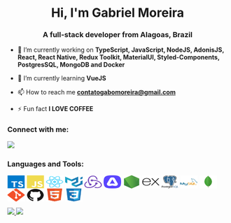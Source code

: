 <h1 align="center">Hi, I'm Gabriel Moreira</h1>
<h3 align="center">A full-stack developer from Alagoas, Brazil</h3>

- 🔭 I’m currently working on **TypeScript, JavaScript, NodeJS, AdonisJS, React, React Native, Redux Toolkit, MaterialUI, Styled-Components, PostgresSQL, MongoDB and Docker**

- 🌱 I’m currently learning **VueJS**

- 📫 How to reach me **contatogabomoreira@gmail.com**

- ⚡ Fun fact **I LOVE COFFEE**

<h3 align="left">Connect with me:</h3>
<p align="left">
<a href="https://www.linkedin.com/in/gabrielmoreiradev" target="_blank"><img src="https://img.shields.io/badge/-LinkedIn-%230077B5?style=for-the-badge&logo=linkedin&logoColor=white" target="_blank"></a> 
</p>

<h3 align="left">Languages and Tools:</h3>
<p align="left">


<img align="center" alt="Gabo-TS" height="30" width="40" src="https://raw.githubusercontent.com/devicons/devicon/master/icons/typescript/typescript-original.svg">

<img align="center" alt="Gabo-JS" height="30" width="40" src="https://raw.githubusercontent.com/devicons/devicon/master/icons/javascript/javascript-plain.svg">

  <img align="center" alt="Gabo-React" height="30" width="40" src="https://raw.githubusercontent.com/devicons/devicon/master/icons/react/react-original.svg">

 <img align="center" alt="Gabo-Material UI" height="30" width="40" src="https://raw.githubusercontent.com/devicons/devicon/master/icons/materialui/materialui-original.svg">

 <img align="center" alt="Gabo-Redux-Toolkit" height="30" width="40" src="https://raw.githubusercontent.com/devicons/devicon/master/icons/redux/redux-original.svg">
 
 <img align="center" alt="Gabo-adonisJs" height="30" width="40" src="https://raw.githubusercontent.com/devicons/devicon/master/icons/adonisjs/adonisjs-original.svg">
 
 <img align="center" alt="Gabo-nodejs" height="30" width="40" src="https://raw.githubusercontent.com/devicons/devicon/master/icons/nodejs/nodejs-original.svg">

 <img align="center" alt="Gabo-express" height="30" width="40" src="https://raw.githubusercontent.com/devicons/devicon/master/icons/express/express-original.svg">

 <img align="center" alt="Gabo-postgres" height="30" width="40" src="https://raw.githubusercontent.com/devicons/devicon/master/icons/postgresql/postgresql-original-wordmark.svg">
 
 <img align="center" alt="Gabo-mysql" height="30" width="40" src="https://raw.githubusercontent.com/devicons/devicon/master/icons/mysql/mysql-original-wordmark.svg">
 
 <img align="center" alt="Gabo-mongoDB" height="30" width="40" src="https://raw.githubusercontent.com/devicons/devicon/master/icons/mongodb/mongodb-original.svg">
 
 <img align="center" alt="Gabo-git" height="30" width="40" src="https://raw.githubusercontent.com/devicons/devicon/master/icons/git/git-original.svg">
 
 <img align="center" alt="Gabo-github" height="30" width="40" src="https://raw.githubusercontent.com/devicons/devicon/master/icons/github/github-original.svg">

  <img align="center" alt="Gabo-HTML" height="30" width="40" src="https://raw.githubusercontent.com/devicons/devicon/master/icons/html5/html5-original.svg">  
<img align="center" alt="Gabo-CSS" height="30" width="40" src="https://raw.githubusercontent.com/devicons/devicon/master/icons/css3/css3-original.svg">

</p>

  <div>
  <a href="https://github.com/gabomoreira">
  <img height="180em" src="https://github-readme-stats.vercel.app/api?username=gabomoreira&show_icons=true&theme=dark&include_all_commits=true&count_private=true"/>
  <img height="180em" src="https://github-readme-stats.vercel.app/api/top-langs/?username=gabomoreira&layout=compact&langs_count=7&theme=dark"/>
</div>
